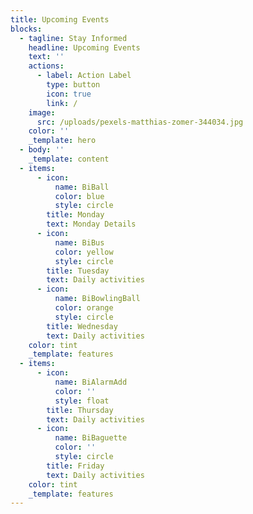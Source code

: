 ```yaml
---
title: Upcoming Events
blocks:
  - tagline: Stay Informed
    headline: Upcoming Events
    text: ''
    actions:
      - label: Action Label
        type: button
        icon: true
        link: /
    image:
      src: /uploads/pexels-matthias-zomer-344034.jpg
    color: ''
    _template: hero
  - body: ''
    _template: content
  - items:
      - icon:
          name: BiBall
          color: blue
          style: circle
        title: Monday
        text: Monday Details
      - icon:
          name: BiBus
          color: yellow
          style: circle
        title: Tuesday
        text: Daily activities
      - icon:
          name: BiBowlingBall
          color: orange
          style: circle
        title: Wednesday
        text: Daily activities
    color: tint
    _template: features
  - items:
      - icon:
          name: BiAlarmAdd
          color: ''
          style: float
        title: Thursday
        text: Daily activities
      - icon:
          name: BiBaguette
          color: ''
          style: circle
        title: Friday
        text: Daily activities
    color: tint
    _template: features
---
```


